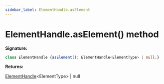 ```yaml
---
sidebar_label: ElementHandle.asElement
---
```

# ElementHandle.asElement() method

**Signature:**

```typescript
class ElementHandle {asElement(): ElementHandle<ElementType> | null;}
```
**Returns:**

[ElementHandle](./puppeteer.elementhandle.md)&lt;ElementType&gt; \| null

